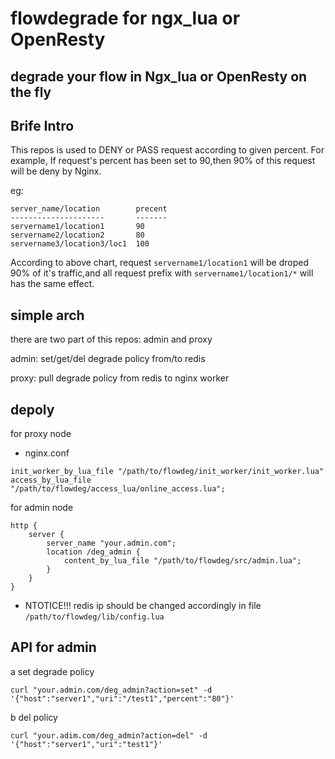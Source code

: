 flowdegrade for ngx_lua or OpenResty
====================================

## degrade your flow in Ngx_lua or OpenResty on the fly

## Brife Intro 

This repos is used to DENY or PASS request according to given percent.
For example, If request's percent has been set to 90,then 90% of this request will be deny by Nginx.


eg:
```
server_name/location 		precent
---------------------		-------	
servername1/location1		90
servername2/location2		80
servername3/location3/loc1	100
```

According to above chart, request `servername1/location1` will be droped 90% of it's traffic,and all request prefix with `servername1/location1/*` will has the same effect. 


## simple arch 

  there are two part of this repos: admin and proxy

  admin:  set/get/del degrade policy from/to redis    

  proxy:  pull degrade policy from redis to nginx worker 


## depoly

for proxy node
* nginx.conf 

```
init_worker_by_lua_file "/path/to/flowdeg/init_worker/init_worker.lua"  
access_by_lua_file     "/path/to/flowdeg/access_lua/online_access.lua";
```

for admin node
```
http {
	server {
		server_name "your.admin.com";
		location /deg_admin {
			content_by_lua_file "/path/to/flowdeg/src/admin.lua";
		}
	}
}
```

* NTOTICE!!!
 redis ip should be changed accordingly in file    `/path/to/flowdeg/lib/config.lua`


## API for admin

 a  set degrade policy

    curl "your.admin.com/deg_admin?action=set" -d '{"host":"server1","uri":"/test1","percent":"80"}' 


 b  del policy

    curl "your.adim.com/deg_admin?action=del" -d '{"host":"server1","uri":"test1"}'


